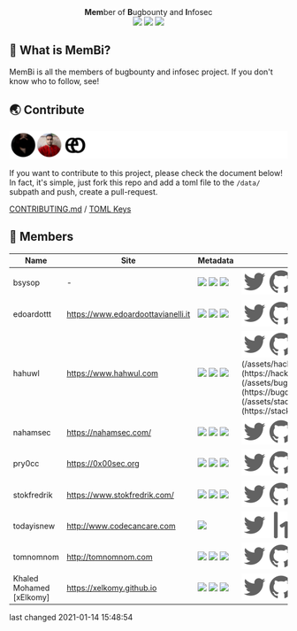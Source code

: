 <p align="center">
  <br>
  <a href=""><img src="https://user-images.githubusercontent.com/13212227/104335303-9cab5080-5536-11eb-8055-d8bf062b4fb1.png" alt="" width="300px;"></a>
  <br>
  <b>Mem</b>ber of <b>B</b>ugbounty and <b>I</b>nfosec
  <br>
  <img src="https://img.shields.io/badge/PRs-welcome-cyan">
  <img src="https://github.com/hahwul/MemBi/workflows/CodeQL/badge.svg">
  <img src="https://github.com/hahwul/MemBi/workflows/Contributors/badge.svg">
</p>

## 🤔 What is MemBi? 
MemBi is all the members of bugbounty and infosec project. 
If you don't know who to follow, see!

## 🌏 Contribute
![](/CONTRIBUTORS.svg)

If you want to contribute to this project, please check the document below! In fact, it's simple, just fork this repo and add a toml file to the `/data/` subpath and push, create a pull-request.

[CONTRIBUTING.md](/CONTRIBUTING.md) / [TOML Keys](/data/README.md)

## 🌟 Members
| Name | Site | Metadata | Social |
| ------- | ------- | ------- | ------- |
bsysop | - | ![](https://img.shields.io/twitter/follow/bsysop?label=followers&logo=twitter&color=white&logoColor=white&style=flat-square) ![](https://img.shields.io/github/stars/bsysop?logo=gitHub&style=flat-square&color=white&logoColor=white) ![](https://img.shields.io/github/followers/bsysop?logo=gitHub&style=flat-square&color=white&logoColor=white)  | [![](/assets/twitter.svg)](https://twitter.com/bsysop)[![](/assets/github.svg)](https://github.com/bsysop)[![](/assets/hackerone.svg)](https://hackerone.com/bsysop)[![](/assets/bugcrowd.svg)](https://bugcrowd.com/bsysop) |
edoardottt | https://www.edoardoottavianelli.it | ![](https://img.shields.io/twitter/follow/edoardottt2?label=followers&logo=twitter&color=white&logoColor=white&style=flat-square) ![](https://img.shields.io/github/stars/edoardottt?logo=gitHub&style=flat-square&color=white&logoColor=white) ![](https://img.shields.io/github/followers/edoardottt?logo=gitHub&style=flat-square&color=white&logoColor=white)  | [![](/assets/twitter.svg)](https://twitter.com/edoardottt2)[![](/assets/github.svg)](https://github.com/edoardottt)[![](/assets/youtube.svg)](https://www.youtube.com/channel/UCBoJMSbkCGdardyMyuYNyHA)[![](/assets/instagram.svg)](https://instagram.com/edoardottt)[![](/assets/hackerone.svg)](https://hackerone.com/edaordottt)[![](/assets/bugcrowd.svg)](https://bugcrowd.com/edoardottt) |
hahuwl | https://www.hahwul.com | ![](https://img.shields.io/twitter/follow/hahwul?label=followers&logo=twitter&color=white&logoColor=white&style=flat-square) ![](https://img.shields.io/github/stars/hahwul?logo=gitHub&style=flat-square&color=white&logoColor=white) ![](https://img.shields.io/github/followers/hahwul?logo=gitHub&style=flat-square&color=white&logoColor=white)  | [![](/assets/twitter.svg)](https://twitter.com/hahwul)[![](/assets/github.svg)](https://github.com/hahwul)[![](/assets/youtube.svg)](http://youtube.com/c/하훌)[![](/assets/instagram.svg)](https://instagram.com/hahwul_)[![](/assets/hackerone.svg)](https://hackerone.com/hahwul)[![](/assets/bugcrowd.svg)](https://bugcrowd.com/hahwul)[![](/assets/stackoverflow.svg)](https://stackoverflow.com/users/11547708/hahwul) |
nahamsec | https://nahamsec.com/ | ![](https://img.shields.io/twitter/follow/nahamsec?label=followers&logo=twitter&color=white&logoColor=white&style=flat-square) ![](https://img.shields.io/github/stars/nahamsec?logo=gitHub&style=flat-square&color=white&logoColor=white) ![](https://img.shields.io/github/followers/nahamsec?logo=gitHub&style=flat-square&color=white&logoColor=white)  | [![](/assets/twitter.svg)](https://twitter.com/nahamsec)[![](/assets/github.svg)](https://github.com/nahamsec)[![](/assets/youtube.svg)](https://www.youtube.com/c/nahamsec)[![](/assets/instagram.svg)](https://instagram.com/nahamsec)[![](/assets/facebook.svg)](https://facebook.com/nahamsec1)[![](/assets/hackerone.svg)](https://hackerone.com/nahamsec)[![](/assets/bugcrowd.svg)](https://bugcrowd.com/Nahamsec) |
pry0cc | https://0x00sec.org | ![](https://img.shields.io/twitter/follow/pry0cc?label=followers&logo=twitter&color=white&logoColor=white&style=flat-square) ![](https://img.shields.io/github/stars/pry0cc?logo=gitHub&style=flat-square&color=white&logoColor=white) ![](https://img.shields.io/github/followers/pry0cc?logo=gitHub&style=flat-square&color=white&logoColor=white)  | [![](/assets/twitter.svg)](https://twitter.com/pry0cc)[![](/assets/github.svg)](https://github.com/pry0cc)[![](/assets/hackerone.svg)](https://hackerone.com/pry0cc) |
stokfredrik | https://www.stokfredrik.com/ | ![](https://img.shields.io/twitter/follow/stokfredrik?label=followers&logo=twitter&color=white&logoColor=white&style=flat-square) ![](https://img.shields.io/github/stars/stokfredrik?logo=gitHub&style=flat-square&color=white&logoColor=white) ![](https://img.shields.io/github/followers/stokfredrik?logo=gitHub&style=flat-square&color=white&logoColor=white)  | [![](/assets/twitter.svg)](https://twitter.com/stokfredrik)[![](/assets/github.svg)](https://github.com/stokfredrik)[![](/assets/youtube.svg)](https://youtube.com/stokfredrik)[![](/assets/instagram.svg)](https://instagram.com/stokfredrik)[![](/assets/hackerone.svg)](https://hackerone.com/stok)[![](/assets/bugcrowd.svg)](https://bugcrowd.com/stok) |
todayisnew | http://www.codecancare.com | ![](https://img.shields.io/twitter/follow/codecancare?label=followers&logo=twitter&color=white&logoColor=white&style=flat-square)  | [![](/assets/twitter.svg)](https://twitter.com/codecancare)[![](/assets/hackerone.svg)](https://hackerone.com/todayisnew)[![](/assets/bugcrowd.svg)](https://bugcrowd.com/todayisnew) |
tomnomnom | http://tomnomnom.com | ![](https://img.shields.io/twitter/follow/tomnomnom?label=followers&logo=twitter&color=white&logoColor=white&style=flat-square) ![](https://img.shields.io/github/stars/tomnomnom?logo=gitHub&style=flat-square&color=white&logoColor=white) ![](https://img.shields.io/github/followers/tomnomnom?logo=gitHub&style=flat-square&color=white&logoColor=white)  | [![](/assets/twitter.svg)](https://twitter.com/tomnomnom)[![](/assets/github.svg)](https://github.com/tomnomnom)[![](/assets/hackerone.svg)](https://hackerone.com/tomnomnom)[![](/assets/bugcrowd.svg)](https://bugcrowd.com/tomnomnom) |
Khaled Mohamed [xElkomy] | https://xelkomy.github.io | ![](https://img.shields.io/twitter/follow/0xElkomy?label=followers&logo=twitter&color=white&logoColor=white&style=flat-square) ![](https://img.shields.io/github/stars/xElkomy?logo=gitHub&style=flat-square&color=white&logoColor=white) ![](https://img.shields.io/github/followers/xElkomy?logo=gitHub&style=flat-square&color=white&logoColor=white)  | [![](/assets/twitter.svg)](https://twitter.com/0xElkomy)[![](/assets/github.svg)](https://github.com/xElkomy)[![](/assets/youtube.svg)](hhttps://www.youtube.com/channel/UCLPK_RAwsEF3lAO68QUP_Qw)[![](/assets/hackerone.svg)](https://hackerone.com/0xelkomy)[![](/assets/bugcrowd.svg)](https://bugcrowd.com/xelkomy) |


last changed 2021-01-14 15:48:54